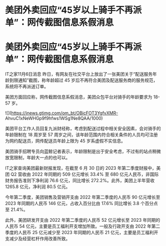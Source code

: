 # 美团外卖回应“45岁以上骑手不再派单”：网传截图信息系假消息

# 美团外卖回应“45岁以上骑手不再派单”：网传截图信息系假消息

IT之家11月6日消息 昨日，有网友在社交平台上放出了一张美团关于“配送服务年龄到限通知”截图，称年龄超过 45
岁后不再符合美团及配送服务商的服务规范，系统将不再派送订单。

美团方面回应称，网传截图信息系假消息，美团众包平台对骑手的年龄要求为 18-57 岁。

![](https://inews.gtimg.com/om_bt/OBicFOT3YgfvXMR-
AhvuC1xNeWHGp9f9hfws1WSg1Ne8QAA/1000)

美团平台工作人员回复九派财经称，考虑到配送过程中相关安全因素，会对骑手的年龄限制在 18 周岁至 57
周岁之间，该年龄范围内符合相关条件的人员均可注册为网约配送员，网传配送员年龄上限为 45 岁系虚假不实信息。

美团骑手招聘专员向蓝鲸记者表示，年龄限制是出于安全考虑，不过有的站点稍微放宽限制，年龄大一点的也可以。

IT之家查询美团最新财报发现，在截至 6 月 30 日的 2023 年第二季度财报中，美团 Q2 营收由 2022 年同期的 509 亿元增长 33.4%
至 680 亿元人民币，非国际财务报告准则下净利润 76.6 亿元，同比增长 272.2%。此外，美团上半年营收 1265.8 亿元，净利润 80.5
亿元。

今年第二季度，美团销售及营销开支由 2022 年第二季度的人民币 90 亿元增长至 2023 年同期的人民币 146 亿元，占收入百分比由 17.6%
同比增长 3.8 个百分点至 21.4%。

此外，美团研发开支由 2022 年第二季度的人民币 52 亿元增长至 2023 年同期的人民币 54 亿元，主要是员工福利开支增加所致。一般及行政开支由
2022 年第二季度的人民币 25 亿元减少至 2023 年同期的人民币 21 亿元，主要是员工福利开支减少及经营杠杆作用改善所致。

